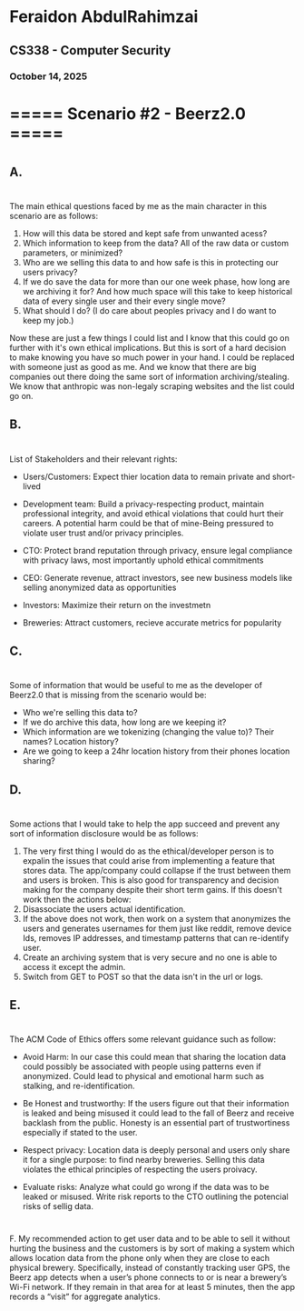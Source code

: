 # Feraidon AbdulRahimzai
## CS338 - Computer Security
### October 14, 2025

#
#

# ===== Scenario #2 - Beerz2.0 =====



#
#
## A. 
#
#

The main ethical questions faced by me as the main character in this scenario are as follows:

1. How will this data be stored and kept safe from unwanted acess?
2. Which information to keep from the data? All of the raw data or custom parameters, or minimized?
3. Who are we selling this data to and how safe is this in protecting our users privacy?
4. If we do save the data for more than our one week phase, how long are we archiving it for? And how much space will this take to keep historical data of every single user and their every single move?
5. What should I do? (I do care about peoples privacy and I do want to keep my job.)

Now these are just a few things I could list and I know that this could go on further with it's own ethical implications. But this is sort of a hard decision to make knowing you have so much power in your hand. I could be replaced with someone just as good as me. And we know that there are big companies out there doing the same sort of information archiving/stealing. We know that anthropic was non-legaly scraping websites and the list could go on.



## B.
#
#
List of Stakeholders and their relevant rights:

- Users/Customers: Expect thier location data to remain private and short-lived

- Development team: Build a privacy-respecting product, maintain professional integrity, and avoid ethical violations that could hurt their careers. A potential harm could be that of mine-Being pressured to violate user trust and/or privacy principles.

- CTO: Protect brand reputation through privacy, ensure legal compliance with privacy laws, most importantly uphold ethical commitments

- CEO: Generate revenue, attract investors, see new business models like selling anonymized data as opportunities

- Investors: Maximize their return on the investmetn

- Breweries: Attract customers, recieve accurate metrics for popularity


## C. 
#
#
Some of information that would be useful to me as the developer of Beerz2.0 that is missing from the scenario would be:

- Who we're selling this data to?
- If we do archive this data, how long are we keeping it? 
- Which information are we tokenizing (changing the value to)? Their names? Location history? 
- Are we going to keep a 24hr location history from their phones location sharing?



## D.

#
#
 Some actions that I would take to help the app succeed and prevent any sort of information disclosure would be as follows:

1. The very first thing I would do as the ethical/developer person is to expalin the issues that could arise from implementing a feature that stores data. The app/company could collapse if the trust between them and users is broken. This is also good for transparency and decision making for the company despite their short term gains. If this doesn't work then the actions below:
2. Disassociate the users actual identification.
3. If the above does not work, then work on a system that anonymizes the users and generates usernames for them just like reddit, remove device Ids, removes IP addresses, and timestamp patterns that can re-identify user.
4. Create an archiving system that is very secure and no one is able to access it except the admin. 
5. Switch from GET to POST so that the data isn't in the url or logs.



## E.
#
#
 The ACM Code of Ethics offers some relevant guidance such as follow:

- Avoid Harm: In our case this could mean that sharing the location data could possibly be associated with people using patterns even if anonymized. Could lead to physical and emotional harm such as stalking, and re-identification.


- Be Honest and trustworthy: If the users figure out that their information is leaked and being misused it could lead to the fall of Beerz and receive backlash from the public. Honesty is an essential part of trustwortiness especially if stated to the user.


- Respect privacy: Location data is deeply personal and users only share it for a single purpose: to find nearby breweries. Selling this data violates the ethical principles of respecting the users proivacy.


- Evaluate risks: Analyze what could go wrong if the data was to be leaked or misused. Write risk reports to the CTO outlining the potencial risks of sellig data.


## 

#
#
F. My recommended action to get user data and to be able to sell it without hurting the business and the customers is by sort of making a system which allows location data from the phone only when they are close to each physical brewery. Specifically, instead of constantly tracking user GPS, the Beerz app detects when a user’s phone connects to or is near a brewery’s Wi-Fi network. If they remain in that area for at least 5 minutes, then the app records a “visit” for aggregate analytics. 






